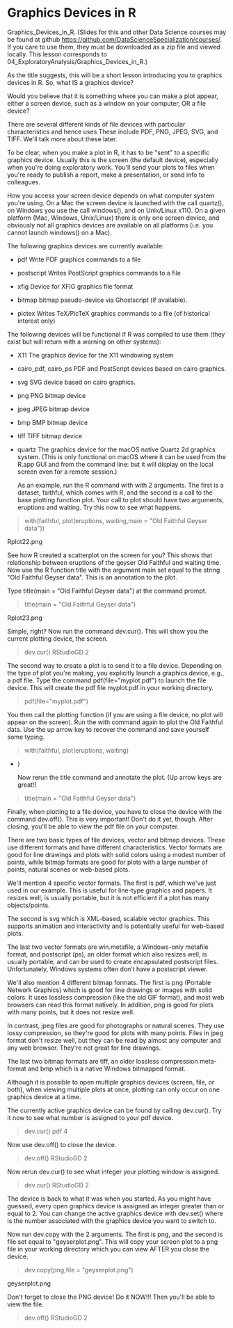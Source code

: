 Graphics Devices in R 
================


  Graphics_Devices_in_R. (Slides for this and other Data Science courses may be found at github
  https://github.com/DataScienceSpecialization/courses/. If you care to use them, they must be
  downloaded as a zip file and viewed locally. This lesson corresponds to
  04_ExploratoryAnalysis/Graphics_Devices_in_R.)

  As the title suggests, this will be a short lesson introducing you to graphics devices in R. So,
  what IS a graphics device?

  Would you believe that it is something where you can make a plot appear, either a screen device,
  such as a window on your computer, OR a file device?

  There are several different kinds of file devices with particular characteristics and hence uses
  These include PDF, PNG, JPEG, SVG, and TIFF. We'll talk more about these later.

  To be clear, when you make a plot in R, it has to be "sent" to a specific graphics device.
  Usually this is the screen (the default device), especially when you're doing exploratory work.
  You'll send your plots to files when you're ready to publish a report, make a presentation, or
  send info to colleagues.

  How you access your screen device depends on what computer system you're using. On a Mac the
  screen device is launched with the call quartz(), on Windows you use the call windows(), and on
  Unix/Linux x11().  On a given platform (Mac, Windows, Unix/Linux) there is only one screen
  device, and obviously not all graphics devices are available on all platforms (i.e. you cannot
  launch windows() on a Mac).

The following graphics devices are currently available:

* pdf Write PDF graphics commands to a file

* postscript Writes PostScript graphics commands to a file

* xfig Device for XFIG graphics file format

* bitmap bitmap pseudo-device via Ghostscript (if available).

* pictex Writes TeX/PicTeX graphics commands to a file (of historical interest only)

The following devices will be functional if R was compiled to use them (they exist but will return with a warning on other systems):

* X11 The graphics device for the X11 windowing system

* cairo_pdf, cairo_ps PDF and PostScript devices based on cairo graphics.

* svg SVG device based on cairo graphics.

* png PNG bitmap device

* jpeg JPEG bitmap device

* bmp BMP bitmap device

* tiff TIFF bitmap device

* quartz The graphics device for the macOS native Quartz 2d graphics system. (This is only functional on macOS where it can be used from the R.app GUI and from the command line: but it will display on the local screen even for a remote session.)

  As an example, run the R command with with 2 arguments. The first is a dataset, faithful, which
  comes with R, and the second is a call to the base plotting function plot. Your call to plot
  should have two arguments, eruptions and waiting. Try this now to see what happens.

> with(faithful, plot(eruptions, waiting,main =  "Old Faithful Geyser data"))


Rplot22.png

  See how R created a scatterplot on the screen for you? This shows that relationship between
  eruptions of the geyser Old Faithful and waiting time. Now use the R function title with the
  argument main set equal to the string "Old Faithful Geyser data". This is an annotation to the
  plot.

  Type title(main = "Old Faithful Geyser data") at the command prompt.

> title(main = "Old Faithful Geyser data")

Rplot23.png

  Simple, right?  Now run the command dev.cur(). This will show you the current plotting device,
  the screen.

> dev.cur()
RStudioGD 
        2
        
  The second way to create a plot is to send it to a file device. Depending on the type of plot
  you're making, you explicitly launch a graphics device, e.g., a pdf file. Type the command
  pdf(file="myplot.pdf") to launch the file device. This will create the pdf file myplot.pdf in
  your working directory.

> pdf(file="myplot.pdf")

  You then call the plotting function (if you are using a file device, no plot will appear on the
  screen). Run the with command again to plot the Old Faithful data. Use the up arrow key to
  recover the command and save yourself some typing.

> with(faithful, plot(eruptions, waiting)
+ )

  Now rerun the title command and annotate the plot. (Up arrow keys are great!)

> title(main = "Old Faithful Geyser data")

  Finally, when plotting to a file device, you have to close the device with the command dev.off().
  This is very important! Don't do it yet, though. After closing, you'll be able to view the pdf
  file on your computer.

  There are two basic types of file devices, vector and bitmap devices. These use different formats
  and have different characteristics. Vector formats are good for line drawings and plots with
  solid colors using a modest number of points, while bitmap formats are good for plots with a
  large number of points, natural scenes or web-based plots.

  We'll mention 4 specific vector formats. The first is pdf, which we've just used in our example.
  This is useful for line-type graphics and papers. It resizes well, is usually portable, but it is
  not efficient if a plot has many objects/points.

  The second is svg which is XML-based, scalable vector graphics. This supports animation and
  interactivity and is potentially useful for web-based plots.

  The last two vector formats are win.metafile, a Windows-only metafile format, and postscript
  (ps), an older format which also resizes well, is usually portable, and can be used to create
  encapsulated postscript files. Unfortunately, Windows systems often don’t have a postscript
  viewer.

  We'll also mention 4 different bitmap formats. The first is png (Portable Network Graphics) which
  is good for line drawings or images with solid colors. It uses lossless compression (like the old
  GIF format), and most web browsers can read this format natively. In addition, png is good for
  plots with many points, but it does not resize well.

  In contrast, jpeg files are good for photographs or natural scenes. They use lossy compression,
  so they're good for plots with many points. Files in jpeg format don't resize well, but they can
  be read by almost any computer and any web browser. They're not great for line drawings.

  The last two bitmap formats are tiff, an older lossless compression meta-format and bmp which is
  a native Windows bitmapped format.

  Although it is possible to open multiple graphics devices (screen, file, or both), when viewing
  multiple plots at once, plotting can only occur on one graphics device at a time.

  The currently active graphics device can be found by calling dev.cur(). Try it now to see what
  number is assigned to your pdf device.

> dev.cur()
pdf 
  4 
  
  Now use dev.off() to close the device.

> dev.off()
RStudioGD 
        2 

  Now rerun dev.cur() to see what integer your plotting window is assigned.

> dev.cur()
RStudioGD 
        2 
        
  The device is back to what it was when you started. As you might have guessed, every open
  graphics device is assigned an integer greater than or equal to 2. You can change the active
  graphics device with dev.set(<integer>) where <integer> is the number associated with the
  graphics device you want to switch to.

  Now run dev.copy with the 2 arguments. The first is png, and the second is file set equal to
  "geyserplot.png". This will copy your screen plot to a png file in your working directory which you
  can view AFTER you close the device.

> dev.copy(png,file = "geyserplot.png")

geyserplot.png 

  Don't forget to close the PNG device! Do it NOW!!! Then you'll be able to view the file.

> dev.off()
RStudioGD 
        2 
        

